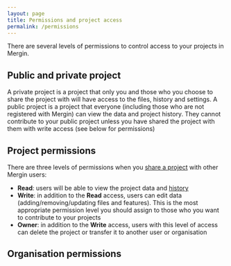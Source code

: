 ```yaml
---
layout: page
title: Permissions and project access
permalink: /permissions
---
```


There are several levels of permissions to control access to your projects in Mergin.

## Public and private project

A private project is a project that only you and those who you choose to share the project with will have access to the files, history and settings. A public project is a project that everyone (including those who are not registered with Mergin) can view the data and project history. They cannot contribute to your public project unless you have shared the project with them with write access (see below for permissions)

## Project permissions

There are three levels of permissions when you [share a project](sharing-project) with other Mergin users:

- **Read**: users will be able to view the project data and [history](project-details)
- **Write**: in addition to the **Read** access, users can edit data (adding/removing/updating files and features). This is the most appropriate permission level you should assign to those who you want to contribute to your projects
- **Owner**: in addition to the **Write** access, users with this level of access can delete the project or transfer it to another user or organisation

## Organisation permissions
